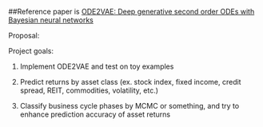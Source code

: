 ##Reference paper is [ODE2VAE: Deep generative second order ODEs with Bayesian neural networks](https://arxiv.org/abs/1905.10994)

Proposal:

Project goals:

1. Implement ODE2VAE and test on toy examples

2. Predict returns by asset class (ex. stock index, fixed income, credit spread, REIT, commodities, volatility, etc.)

3. Classify business cycle phases by MCMC or something, and try to enhance prediction accuracy of asset returns
